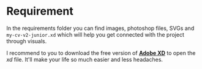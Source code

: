 # Requirement

In the requirements folder you can find images, photoshop files, SVGs and `my-cv-v2-junior.xd` which will help you get connected with the project through visuals.

I recommend to you to download the free version of [**Adobe XD**](https://www.adobe.com/uk/products/xd.html) to open the _xd_ file. It'll make your life so much easier and less headaches.
